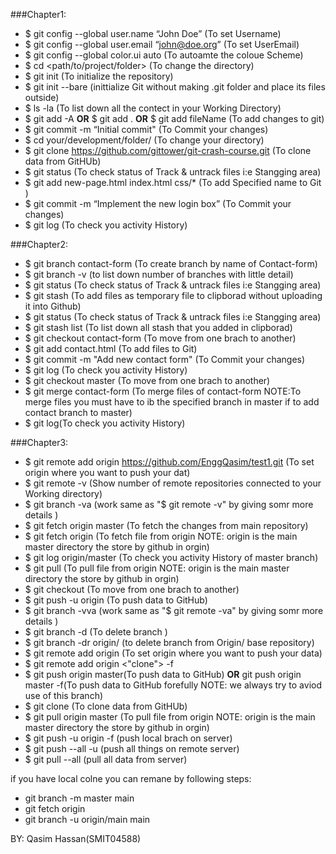 ###Chapter1:
- $ git config --global user.name “John Doe” (To set Username)
- $ git config --global user.email “john@doe.org” (To set UserEmail)
- $ git config --global color.ui auto (To autoamte the coloue Scheme)
- $ cd <path/to/project/folder> (To change the directory)
- $ git init (To initialize the repository)
- $ git init --bare (inittialize Git without making .git folder and place its files outside)
- $ ls -la (To list down all the contect in your Working Directory)
- $ git add -A <b>OR</b> $ git add . <b>OR</b> $ git add fileName (To add changes to git)
- $ git commit -m “Initial commit" (To Commit your changes)
- $ cd your/development/folder/ (To change your directory)
- $ git clone https://github.com/gittower/git-crash-course.git (To clone data from GitHUb)
- $ git status (To check status of Track & untrack files i:e Stangging area)
- $ git add new-page.html index.html css/*  (To add Specified name to Git )
- $ git commit -m “Implement the new login box” (To Commit your changes)
- $ git log (To check you activity History)

###Chapter2:
- $ git branch contact-form (To create branch by name of Contact-form)
- $ git branch -v (to list down number of branches with little detail)
- $ git status (To check status of Track & untrack files i:e Stangging area)
- $ git stash (To add files as temporary file to clipborad without uploading it into Github)
- $ git status (To check status of Track & untrack files i:e Stangging area)
- $ git stash list (To list down all stash that you added in clipborad)
- $ git checkout contact-form (To move from one brach to another)
- $ git add contact.html (To add files to Git)
- $ git commit -m "Add new contact form" (To Commit your changes)
- $ git log (To check you activity History)
- $ git checkout master (To move from one brach to another)
- $ git merge contact-form (To merge files of contact-form NOTE:To merge files you must have to ib the specified branch in master if to add contact branch to master)
- $ git log(To check you activity History)

###Chapter3:

- $ git remote add origin https://github.com/EnggQasim/test1.git (To set origin where you want to push your dat)
- $ git remote -v (Show number of remote repositories connected to your Working directory)
- $ git branch -va (work same as "$ git remote -v" by giving somr more details )
- $ git fetch origin master (To fetch the changes from main repository)
- $ git fetch origin (To fetch file from origin NOTE: origin is the main master directory the store by github in orgin)
- $ git log origin/master  (To check you activity History of master branch)
- $ git pull (To pull file from origin NOTE: origin is the main master directory the store by github in orgin)
- $ git checkout <branchName> (To move from one brach to another)
- $ git push -u origin <branchName> (To push data to GitHub)
- $ git branch -vva (work same as "$ git remote -va" by giving somr more details )
- $ git branch -d <branchName> (To delete branch )
- $ git branch -dr origin/<branchName> (to delete branch from Origin/ base repository)
  </br>
- $ git remote add origin <link> (To set origin where you want to push your data)
- $ git remote add origin <"clone"> -f
- $ git push origin master(To push data to GitHub) <b>OR</b> git push origin master -f(To push data to GitHub forefully NOTE: we always try to aviod use of this branch)
- $ git clone <repoName> (To clone data from GitHUb)
- $ git pull origin master (To pull file from origin NOTE: origin is the main master directory the store by github in orgin)
  </br>
- $ git push -u origin <branch> -f (push local brach on server)
- $ git push --all -u (push all things on remote server)
- $ git pull --all (pull all data from server)

if you have local colne you can remane by following steps:
- git branch -m master main
- git fetch origin
- git branch -u origin/main main

BY: Qasim Hassan(SMIT04588)